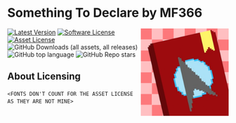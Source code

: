 # Something To Declare by MF366
<img src="https://raw.githubusercontent.com/MF366-Coding/Something-To-Declare/main/logo.png" alt="Something To Declare's Logo featuring a design for the passport" align="right" width="200" height="200">

[![Latest Version](https://img.shields.io/github/v/tag/MF366-Coding/Something-To-Declare)](https://github.com/MF366-Coding/Something-To-Declare/releases/latest)
[![Software License](https://img.shields.io/github/license/MF366-Coding/Something-To-Declare)](https://raw.githubusercontent.com/MF366-Coding/Something-To-Declare/main/LICENSE)
[![Asset License](https://img.shields.io/github/license/MF366-Coding/Something-To-Declare)](https://raw.githubusercontent.com/MF366-Coding/Something-To-Declare/main/ASSET_LICENSE)
![GitHub Downloads (all assets, all releases)](https://img.shields.io/github/downloads/MF366-Coding/Something-To-Declare/total)
![GitHub top language](https://img.shields.io/github/languages/top/MF366-Coding/Something-To-Declare?color=lime?textcolor=black)
![GitHub Repo stars](https://img.shields.io/github/stars/MF366-Coding/Something-To-Declare)

## About Licensing
`<FONTS DON'T COUNT FOR THE ASSET LICENSE AS THEY ARE NOT MINE>`
